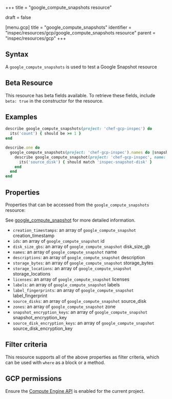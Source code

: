 +++
title = "google_compute_snapshots resource"

draft = false


[menu.gcp]
title = "google_compute_snapshots"
identifier = "inspec/resources/gcp/google_compute_snapshots resource"
parent = "inspec/resources/gcp"
+++

## Syntax

A `google_compute_snapshots` is used to test a Google Snapshot resource


## Beta Resource
This resource has beta fields available. To retrieve these fields, include `beta: true` in the constructor for the resource.

## Examples

```ruby
describe google_compute_snapshots(project: 'chef-gcp-inspec') do
  its('count') { should be >= 1 }
end

describe.one do
  google_compute_snapshots(project: 'chef-gcp-inspec').names do |snapshot_name|
    describe google_compute_snapshot(project: 'chef-gcp-inspec', name: snapshot_name) do
      its('source_disk') { should match 'inspec-snapshot-disk' }
    end
  end
end
```

## Properties

Properties that can be accessed from the `google_compute_snapshots` resource:

See [google_compute_snapshot](google_compute_snapshot) for more detailed information.

  * `creation_timestamps`: an array of `google_compute_snapshot` creation_timestamp
  * `ids`: an array of `google_compute_snapshot` id
  * `disk_size_gbs`: an array of `google_compute_snapshot` disk_size_gb
  * `names`: an array of `google_compute_snapshot` name
  * `descriptions`: an array of `google_compute_snapshot` description
  * `storage_bytes`: an array of `google_compute_snapshot` storage_bytes
  * `storage_locations`: an array of `google_compute_snapshot` storage_locations
  * `licenses`: an array of `google_compute_snapshot` licenses
  * `labels`: an array of `google_compute_snapshot` labels
  * `label_fingerprints`: an array of `google_compute_snapshot` label_fingerprint
  * `source_disks`: an array of `google_compute_snapshot` source_disk
  * `zones`: an array of `google_compute_snapshot` zone
  * `snapshot_encryption_keys`: an array of `google_compute_snapshot` snapshot_encryption_key
  * `source_disk_encryption_keys`: an array of `google_compute_snapshot` source_disk_encryption_key

## Filter criteria

This resource supports all of the above properties as filter criteria, which can be used
with `where` as a block or a method.

## GCP permissions

Ensure the [Compute Engine API](https://console.cloud.google.com/apis/library/compute.googleapis.com/) is enabled for the current project.
